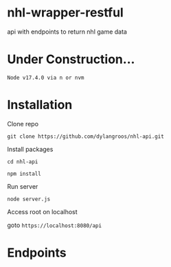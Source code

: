# nhl-wrapper-restful
api with endpoints to return nhl game data

# Under Construction...

`Node v17.4.0 via n or nvm`

# Installation
Clone repo

`git clone https://github.com/dylangroos/nhl-api.git`

Install packages

`cd nhl-api`

`npm install`

Run server

`node server.js`

Access root on localhost

goto `https://localhost:8080/api`



# Endpoints
